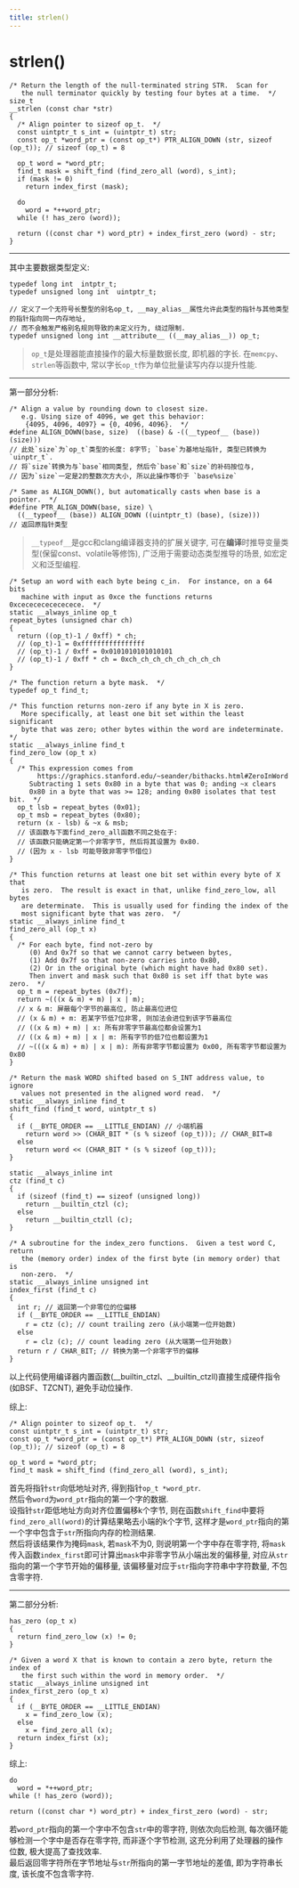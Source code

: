 ```yaml
---
title: strlen()
---
```


# strlen()

```c:no-line-numbers
/* Return the length of the null-terminated string STR.  Scan for
   the null terminator quickly by testing four bytes at a time.  */
size_t
__strlen (const char *str)
{
  /* Align pointer to sizeof op_t.  */
  const uintptr_t s_int = (uintptr_t) str;
  const op_t *word_ptr = (const op_t*) PTR_ALIGN_DOWN (str, sizeof (op_t)); // sizeof (op_t) = 8

  op_t word = *word_ptr;
  find_t mask = shift_find (find_zero_all (word), s_int);
  if (mask != 0)
    return index_first (mask);

  do
    word = *++word_ptr;
  while (! has_zero (word));

  return ((const char *) word_ptr) + index_first_zero (word) - str;
}
```

---

其中主要数据类型定义:
```c:no-line-numbers
typedef long int  intptr_t;
typedef unsigned long int  uintptr_t;
```
```c:no-line-numbers
// 定义了一个无符号长整型的别名op_t, __may_alias__属性允许此类型的指针与其他类型的指针指向同一内存地址, 
// 而不会触发严格别名规则导致的未定义行为, 绕过限制.
typedef unsigned long int __attribute__ ((__may_alias__)) op_t;
```
> `op_t`是处理器能直接操作的最大标量数据长度, 即机器的字长. 在`memcpy`、`strlen`等函数中, 常以字长`op_t`作为单位批量读写内存以提升性能.

---

第一部分分析:

```c:no-line-numbers
/* Align a value by rounding down to closest size.
   e.g. Using size of 4096, we get this behavior:
	{4095, 4096, 4097} = {0, 4096, 4096}.  */
#define ALIGN_DOWN(base, size)	((base) & -((__typeof__ (base)) (size)))
// 此处`size`为`op_t`类型的长度: 8字节; `base`为基地址指针, 类型已转换为`uinptr_t`. 
// 将`size`转换为与`base`相同类型, 然后令`base`和`size`的补码按位与, 
// 因为`size`一定是2的整数次方大小, 所以此操作等价于 `base%size`

/* Same as ALIGN_DOWN(), but automatically casts when base is a pointer.  */
#define PTR_ALIGN_DOWN(base, size) \
  ((__typeof__ (base)) ALIGN_DOWN ((uintptr_t) (base), (size)))
// 返回原指针类型
```
> `__typeof__`是gcc和clang编译器支持的扩展关键字, 可在**编译**时推导变量类型(保留const、volatile等修饰), 广泛用于需要动态类型推导的场景, 如宏定义和泛型编程.

```c:no-line-numbers
/* Setup an word with each byte being c_in.  For instance, on a 64 bits
   machine with input as 0xce the functions returns 0xcececececececece.  */
static __always_inline op_t
repeat_bytes (unsigned char ch)
{
  return ((op_t)-1 / 0xff) * ch;
  // (op_t)-1 = 0xffffffffffffffff
  // (op_t)-1 / 0xff = 0x0101010101010101
  // (op_t)-1 / 0xff * ch = 0xch_ch_ch_ch_ch_ch_ch_ch
}
```
```c:no-line-numbers
/* The function return a byte mask.  */
typedef op_t find_t;

/* This function returns non-zero if any byte in X is zero.
   More specifically, at least one bit set within the least significant
   byte that was zero; other bytes within the word are indeterminate.  */
static __always_inline find_t
find_zero_low (op_t x)
{
  /* This expression comes from
       https://graphics.stanford.edu/~seander/bithacks.html#ZeroInWord
     Subtracting 1 sets 0x80 in a byte that was 0; anding ~x clears
     0x80 in a byte that was >= 128; anding 0x80 isolates that test bit.  */
  op_t lsb = repeat_bytes (0x01);
  op_t msb = repeat_bytes (0x80);
  return (x - lsb) & ~x & msb;
  // 该函数与下面find_zero_all函数不同之处在于:
  // 该函数只能确定第一个非零字节, 然后将其设置为 0x80.
  // (因为 x - lsb 可能导致非零字节借位)
}

/* This function returns at least one bit set within every byte of X that
   is zero.  The result is exact in that, unlike find_zero_low, all bytes
   are determinate.  This is usually used for finding the index of the
   most significant byte that was zero.  */
static __always_inline find_t
find_zero_all (op_t x)
{
  /* For each byte, find not-zero by
     (0) And 0x7f so that we cannot carry between bytes,
     (1) Add 0x7f so that non-zero carries into 0x80,
     (2) Or in the original byte (which might have had 0x80 set).
     Then invert and mask such that 0x80 is set iff that byte was zero.  */
  op_t m = repeat_bytes (0x7f);
  return ~(((x & m) + m) | x | m);
  // x & m: 屏蔽每个字节的最高位, 防止最高位进位
  // (x & m) + m: 若某字节低7位非零, 则加法会进位到该字节最高位
  // ((x & m) + m) | x: 所有非零字节最高位都会设置为1
  // ((x & m) + m) | x | m: 所有字节的低7位也都设置为1
  // ~(((x & m) + m) | x | m): 所有非零字节都设置为 0x00, 所有零字节都设置为 0x80
}
```
```c:no-line-numbers
/* Return the mask WORD shifted based on S_INT address value, to ignore
   values not presented in the aligned word read.  */
static __always_inline find_t
shift_find (find_t word, uintptr_t s)
{
  if (__BYTE_ORDER == __LITTLE_ENDIAN) // 小端机器
    return word >> (CHAR_BIT * (s % sizeof (op_t))); // CHAR_BIT=8
  else
    return word << (CHAR_BIT * (s % sizeof (op_t)));
}
```

```c:no-line-numbers
static __always_inline int
ctz (find_t c)
{
  if (sizeof (find_t) == sizeof (unsigned long))
    return __builtin_ctzl (c);
  else
    return __builtin_ctzll (c);
}

/* A subroutine for the index_zero functions.  Given a test word C, return
   the (memory order) index of the first byte (in memory order) that is
   non-zero.  */
static __always_inline unsigned int
index_first (find_t c)
{
  int r; // 返回第一个非零位的位偏移
  if (__BYTE_ORDER == __LITTLE_ENDIAN)
    r = ctz (c); // count trailing zero (从小端第一位开始数)
  else
    r = clz (c); // count leading zero (从大端第一位开始数)
  return r / CHAR_BIT; // 转换为第一个非零字节的偏移 
}
```
以上代码使用编译器内置函数(__builtin_ctzl、__builtin_ctzll)直接生成硬件指令(如BSF、TZCNT), 避免手动位操作.

综上:
```c:no-line-numbers
/* Align pointer to sizeof op_t.  */
const uintptr_t s_int = (uintptr_t) str;
const op_t *word_ptr = (const op_t*) PTR_ALIGN_DOWN (str, sizeof (op_t)); // sizeof (op_t) = 8

op_t word = *word_ptr;
find_t mask = shift_find (find_zero_all (word), s_int);
```
首先将指针`str`向低地址对齐, 得到指针`op_t *word_ptr`. \
然后令`word`为`word_ptr`指向的第一个字的数据. \
设指针`str`距低地址方向对齐位置偏移k个字节, 则在函数`shift_find`中要将`find_zero_all(word)`的计算结果略去小端的k个字节, 这样才是`word_ptr`指向的第一个字中包含于`str`所指向内存的检测结果. \
然后将该结果作为掩码`mask`, 若`mask`不为0, 则说明第一个字中存在零字符, 将`mask`传入函数`index_first`即可计算出`mask`中非零字节从小端出发的偏移量, 对应从`str`指向的第一个字节开始的偏移量, 该偏移量对应于`str`指向字符串中字符数量, 不包含零字符.

---

第二部分分析:

```c:no-line-numbers
has_zero (op_t x)
{
  return find_zero_low (x) != 0;
}
```
```c:no-line-numbers
/* Given a word X that is known to contain a zero byte, return the index of
   the first such within the word in memory order.  */
static __always_inline unsigned int
index_first_zero (op_t x)
{
  if (__BYTE_ORDER == __LITTLE_ENDIAN)
    x = find_zero_low (x);
  else
    x = find_zero_all (x);
  return index_first (x);
}
```

综上:
```c:no-line-numbers
do
  word = *++word_ptr;
while (! has_zero (word));

return ((const char *) word_ptr) + index_first_zero (word) - str;
```
若`word_ptr`指向的第一个字中不包含`str`中的零字符, 则依次向后检测, 每次循环能够检测一个字中是否存在零字符, 而非逐个字节检测, 这充分利用了处理器的操作位数, 极大提高了查找效率. \
最后返回零字符所在字节地址与`str`所指向的第一字节地址的差值, 即为字符串长度, 该长度不包含零字符.